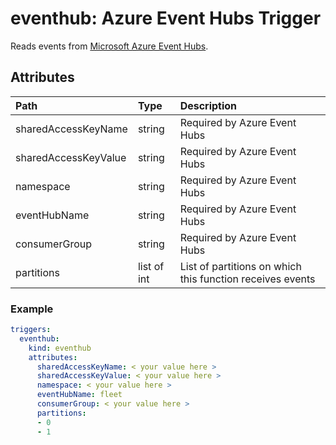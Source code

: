 # eventhub: Azure Event Hubs Trigger

Reads events from [Microsoft Azure Event Hubs](https://azure.microsoft.com/services/event-hubs/).

## Attributes

| **Path** | **Type** | **Description** |
| :--- | :--- | :--- |
| sharedAccessKeyName | string | Required by Azure Event Hubs |
| sharedAccessKeyValue | string | Required by Azure Event Hubs |
| namespace | string | Required by Azure Event Hubs |
| eventHubName | string | Required by Azure Event Hubs |
| consumerGroup | string | Required by Azure Event Hubs |
| partitions | list of int | List of partitions on which this function receives events |

### Example

```yaml
triggers:
  eventhub:
    kind: eventhub
    attributes:
      sharedAccessKeyName: < your value here >
      sharedAccessKeyValue: < your value here >
      namespace: < your value here >
      eventHubName: fleet
      consumerGroup: < your value here >
      partitions:
      - 0
      - 1
```

